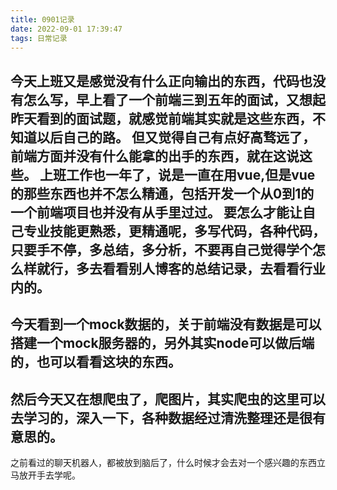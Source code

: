 ```yaml
---
title: 0901记录
date: 2022-09-01 17:39:47
tags: 日常记录
---
```

今天上班又是感觉没有什么正向输出的东西，代码也没有怎么写，早上看了一个前端三到五年的面试，又想起昨天看到的面试题，就感觉前端其实就是这些东西，不知道以后自己的路。
但又觉得自己有点好高骛远了，前端方面并没有什么能拿的出手的东西，就在这说这些。
上班工作也一年了，说是一直在用vue,但是vue的那些东西也并不怎么精通，包括开发一个从0到1的一个前端项目也并没有从手里过过。
要怎么才能让自己专业技能更熟悉，更精通呢，多写代码，各种代码，只要手不停，多总结，多分析，不要再自己觉得学个怎么样就行，多去看看别人博客的总结记录，去看看行业内的。
---
今天看到一个mock数据的，关于前端没有数据是可以搭建一个mock服务器的，另外其实node可以做后端的，也可以看看这块的东西。
---
然后今天又在想爬虫了，爬图片，其实爬虫的这里可以去学习的，深入一下，各种数据经过清洗整理还是很有意思的。
---
之前看过的聊天机器人，都被放到脑后了，什么时候才会去对一个感兴趣的东西立马放开手去学呢。
